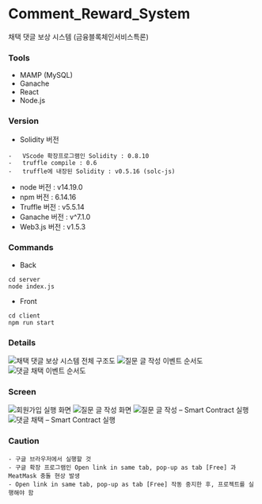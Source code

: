 # Comment_Reward_System
채택 댓글 보상 시스템 (금융블록체인서비스특론)

### Tools
- MAMP (MySQL)
- Ganache
- React
- Node.js

### Version
- Solidity 버전
```
-	VScode 확장프로그램인 Solidity : 0.8.10
-	truffle compile : 0.6
-	truffle에 내장된 Solidity : v0.5.16 (solc-js)
```
- node 버전 : v14.19.0
- npm 버전 : 6.14.16
- Truffle 버전 : v5.5.14
- Ganache 버전 : v^7.1.0
- Web3.js 버전 : v1.5.3

### Commands
- Back
```
cd server
node index.js
```

- Front
```
cd client
npm run start
```

### Details

![채택 댓글 보상 시스템 전체 구조도](https://user-images.githubusercontent.com/80610295/172048508-6c3fa778-49af-41ae-abcc-80b3d44efb0a.png)
![질문 글 작성 이벤트 순서도](https://user-images.githubusercontent.com/80610295/172048518-77fda1f0-45ae-4afb-a3d5-fbae9b49739d.png)
![댓글 채택 이벤트 순서도](https://user-images.githubusercontent.com/80610295/172048524-41b8f6e3-c399-4d22-89a1-b83b0240fcec.png)

### Screen

![회원가입 실행 화면](https://user-images.githubusercontent.com/80610295/172048574-9c582d4a-fbe3-4644-88fc-fe649d99157b.png)
![질문 글 작성 화면](https://user-images.githubusercontent.com/80610295/172048577-4108f929-6559-4d65-8500-393942af532b.png)
![질문 글 작성 – Smart Contract 실행](https://user-images.githubusercontent.com/80610295/172048581-c2fc41d5-8fb4-4005-b553-5e8f7ffe3f15.png)
![댓글 채택 – Smart Contract 실행](https://user-images.githubusercontent.com/80610295/172048584-0f5479a5-f9cd-44f7-a93f-d3216faa9323.png)



### Caution
```
- 구글 브라우저에서 실행할 것
- 구글 확장 프로그램인 Open link in same tab, pop-up as tab [Free] 과 MeatMask 충돌 현상 발생
- Open link in same tab, pop-up as tab [Free] 작동 중지한 후, 프로젝트를 실행해야 함
```


